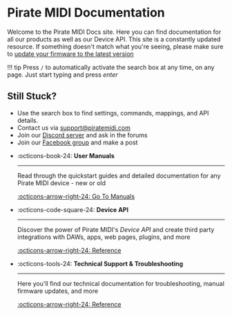 # Pirate MIDI Documentation

Welcome to the Pirate MIDI Docs site. Here you can find documentation for all our products as well as our Device API. This site is a constantly updated resource. If something doesn't match what you're seeing, please make sure to [update your firmware to the latest version](https://update.piratemidi.com)

!!! tip
    Press `/` to automatically activate the search box at any time, on any page. Just start typing and press _enter_

## Still Stuck?
- Use the search box to find settings, commands, mappings, and API details.
- Contact us via [support@piratemidi.com](mailto:support@piratemidi.com)
- Join our [Discord server](https://discord.gg/x722K7ksA6) and ask in the forums
- Join our [Facebook group](https://facebook.com/groups/pirate.midi.users) and make a post

<div class="grid cards" markdown>

-   :octicons-book-24: __User Manuals__

    ---

    Read through the quickstart guides and detailed documentation
    for any Pirate MIDI device - new or old

    [:octicons-arrow-right-24: Go To Manuals](/manuals)

-   :octicons-code-square-24: __Device API__

    ---

    Discover the power of Pirate MIDI's _Device API_ and create third party integrations with DAWs, apps, web pages, plugins, and more

    [:octicons-arrow-right-24: Reference](/device-api)
    
-   :octicons-tools-24: __Technical Support & Troubleshooting__

    ---

    Here you'll find our technical documentation for troubleshooting, manual firmware updates, and more

    [:octicons-arrow-right-24: Reference](/support)

</div>

